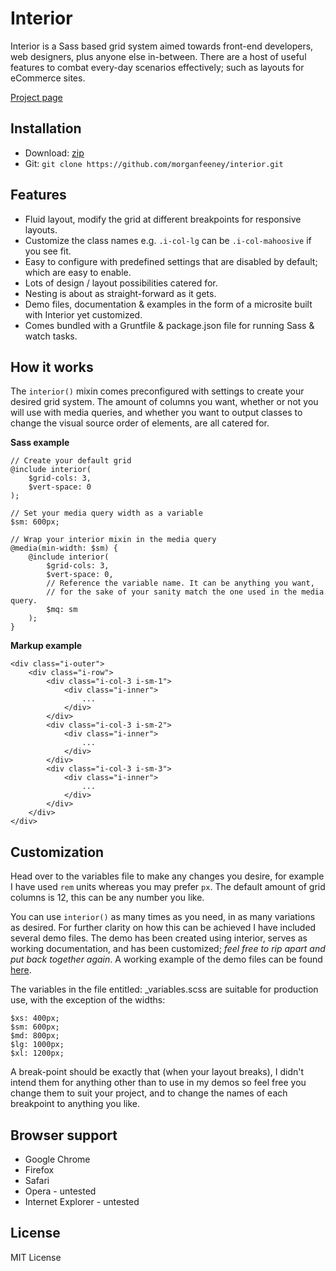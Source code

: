 # Interior

Interior is a Sass based grid system aimed towards front-end developers, web designers, plus anyone else in-between. There are a host of useful features to combat every-day scenarios effectively; such as layouts for eCommerce sites.

[Project page](http://interiorsystem.co.uk)

## Installation

* Download: [zip](https://github.com/morganfeeney/interior/archive/gh-pages.zip)
* Git: `git clone https://github.com/morganfeeney/interior.git`

## Features

* Fluid layout, modify the grid at different breakpoints for responsive layouts.
* Customize the class names e.g. `.i-col-lg` can be `.i-col-mahoosive` if you see fit.
* Easy to configure with predefined settings that are disabled by default; which are easy to enable.
* Lots of design / layout possibilities catered for.
* Nesting is about as straight-forward as it gets.
* Demo files, documentation & examples in the form of a microsite built with Interior yet customized.
* Comes bundled with a Gruntfile & package.json file for running Sass & watch tasks.

## How it works

The `interior()` mixin comes preconfigured with settings to create your desired grid system. The amount of columns you want, whether or not you will use with media queries, and whether you want to output classes to change the visual source order of elements, are all catered for.

**Sass example**

```
// Create your default grid
@include interior(
    $grid-cols: 3,
    $vert-space: 0
);

// Set your media query width as a variable
$sm: 600px;

// Wrap your interior mixin in the media query
@media(min-width: $sm) {
    @include interior(
        $grid-cols: 3,
        $vert-space: 0,
        // Reference the variable name. It can be anything you want, 
        // for the sake of your sanity match the one used in the media query.
        $mq: sm
    );  
}
```

**Markup example**

```
<div class="i-outer">
    <div class="i-row">
        <div class="i-col-3 i-sm-1">
            <div class="i-inner">
                ...
            </div>
        </div>
        <div class="i-col-3 i-sm-2">
            <div class="i-inner">
                ...
            </div>
        </div>
        <div class="i-col-3 i-sm-3">
            <div class="i-inner">
                ...
            </div>
        </div>
    </div>
</div>
```

## Customization

Head over to the variables file to make any changes you desire, for example I have used `rem` units whereas you may prefer `px`. The default amount of grid columns is 12, this can be any number you like.

You can use `interior()` as many times as you need, in as many variations as desired. For further clarity on how this can be achieved I have included several demo files. The demo has been created using interior, serves as working documentation, and has been customized; _feel free to rip apart and put back together again_. A working example of the demo files can be found [here](http://interiorsystem.co.uk).

The variables in the file entitled: _variables.scss are suitable for production use, with the exception of the widths:

```
$xs: 400px;
$sm: 600px;
$md: 800px;
$lg: 1000px;
$xl: 1200px;
```
A break-point should be exactly that (when your layout breaks), I didn't intend them for anything other than to use in my demos so feel free you change them to suit your project, and to change the names of each breakpoint to anything you like.

## Browser support

* Google Chrome
* Firefox
* Safari
* Opera - untested
* Internet Explorer - untested

## License

MIT License
